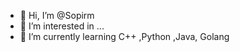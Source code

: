 - 👋 Hi, I’m @Sopirm
- 👀 I’m interested in ...
- 🌱 I’m currently learning C++ ,Python ,Java, Golang


<!---
Sopirm/Sopirm is a ✨ special ✨ repository because its `README.md` (this file) appears on your GitHub profile.
You can click the Preview link to take a look at your changes.
--->
